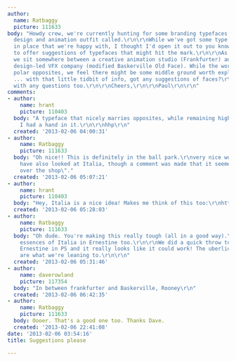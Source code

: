 ```yaml
---
author:
  name: Ratbaggy
  picture: 111633
body: "Howdy crew, we're currently hunting for some branding typefaces for our screen
  design and animation outfit called.\r\n\r\nWhile we've got some type directions
  in place that we're happy with, I thought I'd open it out to you knowledgeable folk
  to offer suggestions of typefaces that might hit the mark.\r\n\r\nAs a business
  we sit somewhere between a creative animation studio (Frankfurter) and a sharp,
  design-led VFX company (modified Baskerville Old Face). While the worlds are seemingly
  polar opposites, we feel there might be some middle ground worth exploring.\r\n\r\nSo
  ... with that little tidbit of info, got any suggestions of faces?\r\nFire away
  with any questions too.\r\n\r\nCheers,\r\n\r\nPaul\r\n\r\n"
comments:
- author:
    name: hrant
    picture: 110403
  body: "A typeface that nicely marries opposites, while remaining highly functional:\r\nhttp://ernestinefont.com/\r\nDisclaimer:
    I had a hand in it.\r\n\r\nhhp\r\n"
  created: '2013-02-06 04:00:31'
- author:
    name: Ratbaggy
    picture: 111633
  body: "Oh nice!! This is definitely in the ball park.\r\nvery nice work.\r\n\r\nWe
    have also looked at Italia, though a comment was made that it seemed a bit \"all
    over the shop\"."
  created: '2013-02-06 05:07:21'
- author:
    name: hrant
    picture: 110403
  body: "Hey, Italia is a nice idea! Makes me think of this too:\r\nhttp://www.fontbureau.com/fonts/Houston/\r\n\r\nhhp\r\n"
  created: '2013-02-06 05:28:03'
- author:
    name: Ratbaggy
    picture: 111633
  body: "Oh dude. You're making this really tough (all in a good way).\r\nI can see
    essences of Italia in Ernestine too.\r\n\r\nWe did a quick throw together with
    Ernestine in PS and it really looks like it could work! The uberlicious italics
    are what we're leaning to.\r\n\r\n"
  created: '2013-02-06 05:31:46'
- author:
    name: daverowland
    picture: 117354
  body: "In between frankfurter and Baskerville, Rooney\r\n"
  created: '2013-02-06 06:42:35'
- author:
    name: Ratbaggy
    picture: 111633
  body: Oooer. That's a good one too. Thanks Dave.
  created: '2013-02-06 22:41:08'
date: '2013-02-06 03:54:16'
title: Suggestions please

---
```

